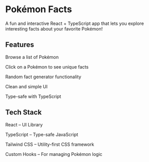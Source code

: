 # Pokémon Facts
A fun and interactive React + TypeScript app that lets you explore interesting facts about your favorite Pokémon!

 ## Features
  Browse a list of Pokémon

  Click on a Pokémon to see unique facts

  Random fact generator functionality
 
  Clean and simple UI

  Type-safe with TypeScript

  ## Tech Stack
React – UI Library

TypeScript – Type-safe JavaScript

Tailwind CSS – Utility-first CSS framework

Custom Hooks – For managing Pokémon logic